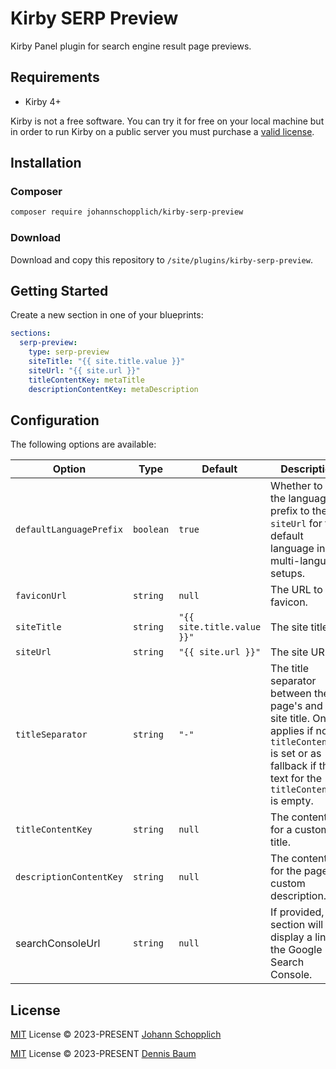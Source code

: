 # Kirby SERP Preview

Kirby Panel plugin for search engine result page previews.

## Requirements

- Kirby 4+

Kirby is not a free software. You can try it for free on your local machine but in order to run Kirby on a public server you must purchase a [valid license](https://getkirby.com/buy).

## Installation

### Composer

```bash
composer require johannschopplich/kirby-serp-preview
```

### Download

Download and copy this repository to `/site/plugins/kirby-serp-preview`.

## Getting Started

Create a new section in one of your blueprints:

```yml
sections:
  serp-preview:
    type: serp-preview
    siteTitle: "{{ site.title.value }}"
    siteUrl: "{{ site.url }}"
    titleContentKey: metaTitle
    descriptionContentKey: metaDescription
```

## Configuration

The following options are available:

| Option                  | Type      | Default                    | Description                                                                                                                                                           |
| ----------------------- | --------- | -------------------------- | --------------------------------------------------------------------------------------------------------------------------------------------------------------------- |
| `defaultLanguagePrefix` | `boolean` | `true`                     | Whether to add the language prefix to the `siteUrl` for the default language in multi-language setups.                                                                |
| `faviconUrl`            | `string`  | `null`                     | The URL to the favicon.                                                                                                                                               |
| `siteTitle`             | `string`  | `"{{ site.title.value }}"` | The site title.                                                                                                                                                       |
| `siteUrl`               | `string`  | `"{{ site.url }}"`         | The site URL.                                                                                                                                                         |
| `titleSeparator`        | `string`  | `"-"`                      | The title separator between the page's and the site title. Only applies if no `titleContentKey` is set or as fallback if the text for the `titleContentKey` is empty. |
| `titleContentKey`       | `string`  | `null`                     | The content key for a custom title.                                                                                                                                   |
| `descriptionContentKey` | `string`  | `null`                     | The content key for the page's custom description.                                                                                                                    |
| searchConsoleUrl        | `string`  | `null`                     | If provided, the section will display a link to the Google Search Console.                                                                                            |

## License

[MIT](./LICENSE) License © 2023-PRESENT [Johann Schopplich](https://github.com/johannschopplich)

[MIT](./LICENSE) License © 2023-PRESENT [Dennis Baum](https://github.com/dennisbaum)
